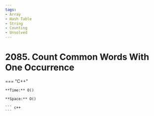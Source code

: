 ```yaml
---
tags:
- Array
- Hash Table
- String
- Counting
- Unsolved
---
```



# 2085. Count Common Words With One Occurrence

=== "C++"

    **Time:** O()

    **Space:** O()

    ``` c++
    ```